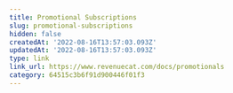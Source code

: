 ```yaml
---
title: Promotional Subscriptions
slug: promotional-subscriptions
hidden: false
createdAt: '2022-08-16T13:57:03.093Z'
updatedAt: '2022-08-16T13:57:03.093Z'
type: link
link_url: https://www.revenuecat.com/docs/promotionals
category: 64515c3b6f91d900446f01f3
---
```

